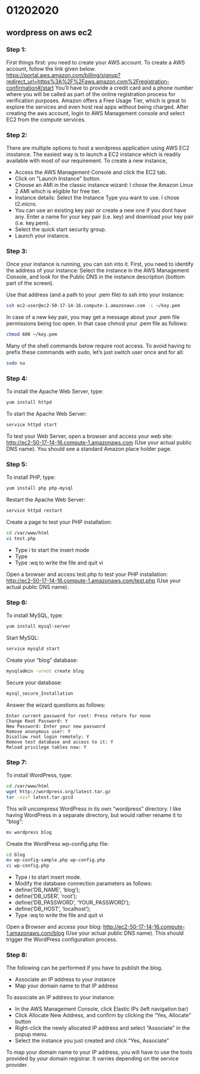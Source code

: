 # 01202020
## wordpress on aws ec2

### Step 1:
First things first: you need to create your AWS account. To create a AWS account, follow the link given below.
https://portal.aws.amazon.com/billing/signup?redirect_url=https%3A%2F%2Faws.amazon.com%2Fregistration-confirmation#/start
You’ll have to provide a credit card and a phone number where you will be called as part of the online registration process for verification purposes. Amazon offers a Free Usage Tier, which is great to explore the services and even host real apps without being charged. After creating the aws account, login to AWS Management console and select EC2 from the compute services.

### Step 2:
There are multiple options to host a wordpress application using AWS EC2 insstance. The easiest way is to launch a EC2 instance which is readily available with most of our requirement.
To create a new instance,
  - Access the AWS Management Console and click the EC2 tab.
  - Click on "Launch Instance" button.
  - Choose an AMI in the classic instance wizard: I chose the Amazon Linux 2 AMI which is eligible for free tier.
  - Instance details: Select the Instance Type you want to use. I chose t2.micro.
  - You can use an existing key pair or create a new one if you dont have any. Enter a name for your key pair (i.e. key) and download your key pair (i.e. key.pem).
  - Select the quick start security group.
  - Launch your instance.

### Step 3:
Once your instance is running, you can ssh into it. First, you need to identify the address of your instance: Select the instance in the AWS Management Console, and look for the Public DNS in the instance description (bottom part of the screen).

Use that address (and a path to your .pem file) to ssh into your instance:
``` sh
ssh ec2-user@ec2-50-17-14-16.compute-1.amazonaws.com -i ~/key.pem
```
In case of a new key pair, you may get a message about your .pem file permissions being too open. In that case chmod your .pem file as follows:
```sh
chmod 600 ~/key.pem
```
Many of the shell commands below require root access. To avoid having to prefix these commands with sudo, let’s just switch user once and for all:
```sh
sudo su
```
### Step 4:
To install the Apache Web Server, type:
```sh
yum install httpd
```
To start the Apache Web Server:
```sh
service httpd start
```
To test your Web Server, open a browser and access your web site: http://ec2-50-17-14-16.compute-1.amazonaws.com (Use your actual public DNS name). You should see a standard Amazon place holder page.
### Step 5:
To install PHP, type:
```sh
yum install php php-mysql
```
Restart the Apache Web Server:
```sh
service httpd restart
```
Create a page to test your PHP installation:
```sh
cd /var/www/html
vi test.php
```
- Type i to start the insert mode
- Type <?php phpinfo() ?>
- Type :wq to write the file and quit vi

Open a browser and access test.php to test your PHP installation: http://ec2-50-17-14-16.compute-1.amazonaws.com/test.php (Use your actual public DNS name).
### Step 6:
To install MySQL, type:
```sh
yum install mysql-server
```
Start MySQL:
```sh
service mysqld start
```
Create your “blog” database:
```sh
mysqladmin -uroot create blog
```
Secure your database:
```sh
mysql_secure_Installation
```
Answer the wizard questions as follows:

    Enter current password for root: Press return for none
    Change Root Password: Y
    New Password: Enter your new password
    Remove anonymous user: Y
    Disallow root login remotely: Y
    Remove test database and access to it: Y
    Reload privilege tables now: Y
### Step 7:
To install WordPress, type:
```sh
cd /var/www/html
wget http://wordpress.org/latest.tar.gz
tar -xzvf latest.tar.gzcd
```
This will uncompress WordPress in its own “wordpress” directory. I like having WordPress in a separate directory, but would rather rename it to “blog”:
```sh
mv wordpress blog
```
Create the WordPress wp-config.php file:
```sh
cd blog
mv wp-config-sample.php wp-config.php
vi wp-config.php
```
- Type i to start insert mode.
- Modify the database connection parameters as follows:
- define(‘DB_NAME’, ‘blog’);
- define(‘DB_USER’, ‘root’);
- define(‘DB_PASSWORD’, ‘YOUR_PASSWORD’);
- define(‘DB_HOST’, ‘localhost’);
- Type :wq to write the file and quit vi

Open a Browser and access your blog:
http://ec2-50-17-14-16.compute-1.amazonaws.com/blog (Use your actual public DNS name).
This should trigger the WordPress configuration process.
### Step 8:
The following can be performed if you have to publish the blog.
- Associate an IP address to your instance
- Map your domain name to that IP address

To associate an IP address to your instance:
- In the AWS Management Console, click Elastic IPs (left navigation bar)
- Click Allocate New Address, and confirm by clicking the “Yes, Allocate” button
- Right-click the newly allocated IP address and select “Associate” in the popup menu.
- Select the instance you just created and click “Yes, Associate”

To map your domain name to your IP address, you will have to use the tools provided by your domain registrar. It varries depending on the service provider.